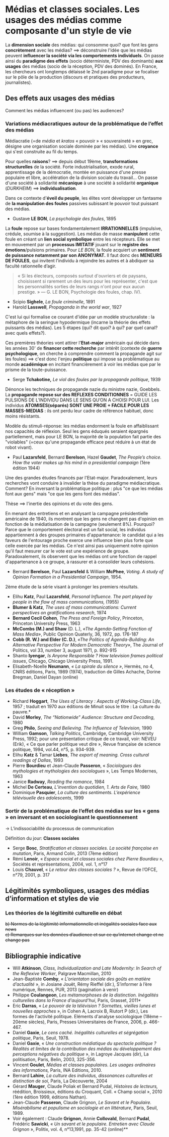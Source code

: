 # Médias et classes sociales. Les usages des médias comme composante d'un style de vie

La **dimension sociale** des médias: qui consomme quoi? que font les gens **concrètement** avec les médias? ⟹ déconstruire l'idée que les médias peuvent **influencer la société via les comportements individuels**. On passe ainsi du **paradigme des effets** \(socio déterministe, PDV des dominants\) **aux usages** des médias \(socio de la réception, PDV des dominés\). En France, les chercheurs ont longtemps délaissé le 2nd paradigme pour se focaliser sur le pôle de la production \(discours et pratiques des producteurs, journalistes\).

## Des effets aux usages des médias

Comment les médias influencent \(ou pas\) les audiences?

### Variations médiacratiques autour de la problématique de l’effet des médias

Médiacratie \(=de _média_ et _kratos_ « pouvoir » « souveraineté » en grec, désigne une organisation sociale dominée par les médias\). Une **croyance** qui s'est construite au fil du temps.

Pour quelles **raisons**? ⟹ depuis début 19ème, **transformations structurelles** de la société. Forte industrialisation, exode rural, apprentissage de la démocratie, montée en puissance d'une presse populaire et libre, accélération de la division sociale du travail... On passe d'une société à solidarité **mécanique** à une société à solidarité **organique** \(_DURKHEIM_\) ⟹ **individualisation**.

Dans ce contexte d'**éveil du peuple**, les élites vont développer un fantasme de **la manipulation des foules** passives subissant le pouvoir tout puissant des médias.

* Gustave **LE BON**, _La psychologie des foules_, 1895

La **foule** repose sur bases fondamentalement **IRRATIONNELLES** \(impulsive, crédule, soumise à la suggestion\). Les médias de masse **manipulent** cette foule en créant un **lien social symbolique** entre les récepteurs. Elle se met en mouvement par un **processus IMITATIF** jouant sur le **registre des émotions**/pulsions primaires. Pour _LE BON_, la foule acquiert un **sentiment de puissance notamment par son ANONYMAT.** Il faut donc des **MENEURS DE FOULES**, qui invitent l’individu à rejoindre les autres et à abdiquer sa faculté rationnelle d’agir.

> « Si les électeurs, composés surtout d'ouvriers et de paysans, choisissent si rarement un des leurs pour les représenter, c'est que les personnalités sorties de leurs rangs n'ont pour eux aucun prestige. » — G. LE BON, Psychologie des foules, chap. IV\).

* Scipio **Sighele**, _La foule criminelle_, 1891
* Harold **Lasswell**, _Propaganda in the world war_, 1927

C'est lui qui formalise ce courant d'idée par un modèle structuraliste : la métaphore de la seringue hypodermique \(incarne la théorie des effets puissants des médias\). Les 5 étapes \(qui? dit quoi? à qui? par quel canal? avec quels effets?\).

Ces premières théories vont attirer l'**Etat-major** américain qui décide dans les années 30' de **financer cette recherche** par intérêt \(contexte de **guerre psychologique**, on cherche à comprendre comment la propagande agit sur les foules\) ⟹ c'est donc l'enjeu **politique** qui impose sa problématique au monde **académique** en incitant financièrement à voir les médias que par le prisme de la toute-puissance.

* Serge **Tchakotine,** _Le viol des foules par la propagande politique_, 1939

Dénonce les techniques de propagande nazie du ministre nazie, Goebbels. La **propagande repose sur des REFLEXES CONDITIONNES** = GUIDE LES PULSIONS DE L’INDIVIDU DANS LE SENS QU’ON A CHOISI POUR LUI. Les individus **ATOMISES\(séparés\) SONT UNE PROIE + FACILE POUR LES MASSES-MEDIAS** : ils ont perdu leur cadre de référence habituel, donc moins résistants.

Modèle du stimuli-réponse: les médias endorment la foule en affaiblissant nos capacités de réflexion. Seul les gens éduqués seraient épargnés partiellement, mais pour LE BON, la majorité de la population fait partie des "violables" \(=ceux qu'une propagande efficace peut réduire à un état de robot vivant\).

* Paul **Lazarsfeld**, Bernard **Berelson**, Hazel **Gaudet**, _The People’s choice. How the voter makes up his mind in a presidential campaign_ \(1ère édition 1944\)

Une des grandes études financés par l'Etat-major. Paradoxalement, leurs recherches vont conduire à invalider la thèse du paradigme médiacratique. Comment? En inversant la problématique politique : plus "ce que les médias font aux gens" mais "ce que les gens font des médias".

Thèse ⟹ l'inertie des opinions et du vote des gens.

En menant des entretiens et en analysant la campagne présidentielle américaine de 1940, ils montrent que les gens ne changent pas d'opinion en fonction de la médiatisation de la campagne \(seulement 8%\). Pourquoi? Parce que le comportement électoral est un fait social, les individus appartiennent à des groupes primaires d'appartenance: le candidat qui a les faveurs de l'entourage proche exerce une influence bien plus forte que celle exercée par les médias. Ce n'est ainsi pas uniquement notre opinion qu'il faut mesurer car le vote est une expérience de groupe. Paradoxalement, ils observent que les médias ont une fonction de rappel d'appartenance à ce groupe, à rassurer et à consolider leurs cohésions.

* Bernard **Berelson**, Paul **Lazarsfeld** & William **McPhee**, _Voting. A study of Opinion Formation in a Presidential Campaign_, 1954.

2ème étude de la série visant à prolonger les premiers résultats.

* Elihu **Katz**, Paul **Lazarsfeld**, _Personal Influence. The part played by people in the flow of mass communications,_ \(1955\)
* **Blumer & Katz**, _The uses of mass communications: Current perspectives on gratifications research_, 1974
* **Bernard Cecil Cohen**, _The Press and Foreign Policy_, Princeton, Princeton University Press, 1963
* **McCombs \(M.\) and Shaw** \(D. L.\), _«The Agenda-Setting Fonction of Mass Media»_, Public Opinion Quaterly, 36, 1972, pp. 176-187
* **Cobb \(R. W.\) and Elder \(C. D.\)**, _«The Politics of Agenda-Building: An Alternative Perspective For Modern Democratic Theory»_, The Journal of Politics, vol 33, number 3, august 1971, p. 892-915
* Shanto **Iyengar**, _Is Anyone Responsible ? How television frames political issues_, Chicago, Chicago University Press, 1991.
* Elisabeth-Noelle **Neumann**, _« La spirale du silence »_, Hermès, no 4, CNRS éditions, Paris, 1989 \(1974\), traduction de Gilles Achache, Dorine Bregman, Daniel Dayan \(online\)

### Les études de « réception »

* Richard **Hoggart**, _The Uses of Literacy : Aspects of Working-Class Life_, 1957 ; traduit en 1970 aux éditions de Minuit sous le titre : La culture du pauvre.\*
* David **Morley**, _The “Nationwide” Audience: Structure and Decoding_, 1980
* Greg **Philo**, _Seeing and Believing. The Influence of Television,_ 1990
* William **Gamson**, _Talking Politics_, Cambridge, Cambridge University Press, 1992; pour une présentation critique de ce travail, voir: NEVEU \(Erik\), « Ce que parler politique veut dire », Revue française de science politique, 1994, vol.44, n°5, p. 934-939.
* Elihu **Katz** & Tamar **Liebes**, _The export of meaning. Cross cultural readings of Dallas_, 1993
* Pierre **Bourdieu** et Jean-Claude **Passeron**, « _Sociologues des mythologies et mythologies des sociologues_ », Les Temps Modernes, 1963
* Janice **Radway**, _Reading the romance_, 1984
* Michel **De Certeau**, _L’invention du quotidien, 1. Arts de Faire,_ 1980
* Dominique **Pasquier**, _La culture des sentiments. L’expérience télévisuelle des adolescents_, 1999

### Sortir de la problématique de l’effet des médias sur les « gens » en inversant et en sociologisant le questionnement 

-&gt; L’indissociabilité du processus de communication

Définition du jour: **Classes sociales**

* Serge **Bosc**, _Stratification et classes sociales. La société française en mutation_, Paris, Armand Colin, 2013 \(7ème édition\)
* Rémi **Lenoir**, « _Espace social et classes sociales chez Pierre Bourdieu_ », Sociétés et représentations, 2004, vol. 1, n°17
* Louis **Chauvel**, « _Le retour des classes sociales ?_ », Revue de l’OFCE, n°79, 2001, p. 317

## Légitimités symboliques, usages des médias d’information et styles de vie

### Les théories de la légitimité culturelle en débat

~~b\) Normes de la légitimité informationnelle et inégalités sociales face aux news  
c\) Remarques sur les données d’audience et sur ce qu’internet change et ne change pas~~

## Bibliographie indicative

* Will **Atkinson**, _Class, Individualization and Late Modernity: In Search of the Reflexive Worker_, Palgrave Macmillan, 2010
* Jean-Baptiste **Comby**, « _L’orientaton sociale des goûts en matière d’actualité_ », in Josiane Jouët, Rémy Rieffel \(dir.\), S’informer à l’ère numérique, Rennes, PUR, 2013 \(pagination à venir\)
* Philippe **Coulangeon**, _Les métamorphoses de la distinction. Inégalités culturelles dans la France d'aujourd'hui_, Paris, Grasset, 2011\*
* Eric **Darras**, « _Le pouvoir de la télévision ? Sornettes, vieilles lunes et nouvelles approches_ », in Cohen A, Lacroix B, Riutort P \(dir.\), Les formes de l'activité politique. Eléments d'analyse sociologique \(18ème – 20ème siècles\), Paris, Presses Universitaires de France, 2006, p. 466-467.
* Daniel **Gaxie**, _Le cens caché. Inégalités culturelles et ségrégation politique_, Paris, Seuil, 1978.
* Daniel **Gaxie**, « _Une construction médiatique du spectacle politique ? Réalités et limites de la contribution des médias au développement des perceptions négatives du politique_ », in Lagroye Jacques \(dir\), La politisation, Paris, Belin, 2003, 325-356.
* Vincent **Goulet**, _Médias et classes populaires. Les usages ordinaires des informations,_ Paris, INA Editions, 2010.
* Bernard **Lahire**, _La culture des individus, dissonances culturelles et distinction de soi_, Paris, La Découverte, 2004
* Gérard **Mauger**, Claude Poliak et Bernard Pudal, _Histoires de lecteurs,_ réédition, Broissieux, éditions du Croquant, Coll. « Champ social », 2010 \(1ère édition 1999, éditions Nathan\).
* Jean-Claude **Passeron**, Claude Grignon, _Le Savant et le Populaire. Misérabilisme et populisme en sociologie et en littérature_, Paris, Seuil, 1989.
* Voir également : Claude **Grignon**, Annie **Collovald**, Bernard **Pudal**, Frédéric **Sawicki**, « _Un savant et le populaire. Entretien avec Claude Grignon_ », Politix, vol. 4, n°13,1991, pp. 35-42 \(online\)\*\*  


